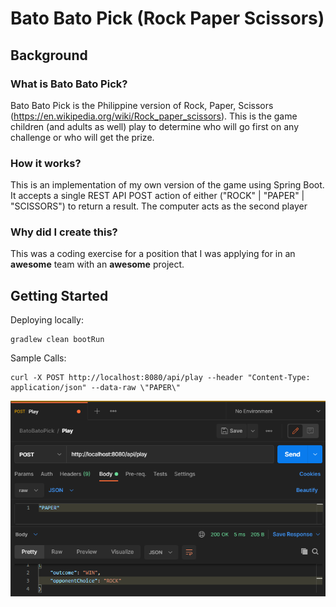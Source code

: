 Bato Bato Pick (Rock Paper Scissors)
====================================

## Background

### What is Bato Bato Pick?
Bato Bato Pick is the Philippine version of Rock, Paper, Scissors (https://en.wikipedia.org/wiki/Rock_paper_scissors). 
This is the game children (and adults as well) play to determine who will go 
first on any challenge or who will get the prize.

### How it works?
This is an implementation of my own version of the game using Spring Boot. 
It accepts a single REST API POST action of either ("ROCK" | "PAPER" | "SCISSORS") to return a result.
The computer acts as the second player

### Why did I create this?
This was a coding exercise for a position that I was applying for in an **awesome** team 
with an **awesome** project.


## Getting Started
Deploying locally:
```
gradlew clean bootRun
```

Sample Calls:
```
curl -X POST http://localhost:8080/api/play --header "Content-Type: application/json" --data-raw \"PAPER\"
```
![bla](img/Postman.png)


